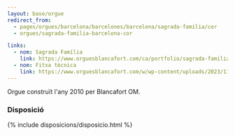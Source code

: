 ```yaml
---
layout: base/orgue
redirect_from:
  - pages/orgues/barcelona/barcelones/barcelona/sagrada-familia/cor
  - orgues/sagrada-familia-barcelona-cor

links:
  - nom: Sagrada Família
    link: https://www.orguesblancafort.com/ca/portfolio/sagrada-familia/
  - nom: Fitxa tècnica
    link: https://www.orguesblancafort.com/w/wp-content/uploads/2023/11/DISPOSICIO-REG-SF.pdf
---
```


Orgue construït l'any 2010 per Blancafort OM. 

### Disposició

{% include disposicions/disposicio.html %}

